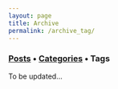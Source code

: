 ```yaml
---
layout: page
title: Archive
permalink: /archive_tag/
---
```


<h3><a href="/archive/">Posts</a> &bull; <a href="/archive_cat/">Categories</a> &bull; Tags</h3>

To be updated...
